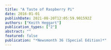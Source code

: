 ```yaml
---
title: "A Taste of Raspberry Pi"
date: 2016-01-01
publishDate: 2021-08-20T12:05:59.901592Z
authors: ["Keith Heggart"]
publication_types: ["2"]
abstract: ""
featured: false
publication: "*Newsmonth 36 (Special Edition)*"
---
```


